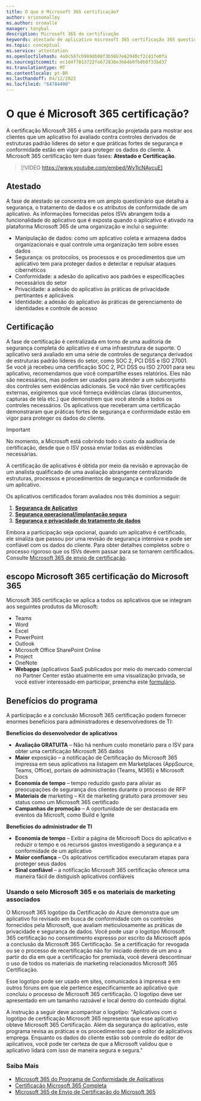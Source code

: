 ```yaml
---
title: O que é Microsoft 365 certificação?
author: orionomalley
ms.author: oromalle
manager: tonybal
description: Microsoft 365 de certificação
keywords: atestado de aplicativo microsoft 365 certificação 365 questionário appSource
ms.topic: conceptual
ms.service: attestation
ms.openlocfilehash: 4a0c567cb989db08f3b56b7e62940cf2c41fe0fa
ms.sourcegitcommit: ec1d4f7013722fe672830e3664b0fb8b0f33bd37
ms.translationtype: MT
ms.contentlocale: pt-BR
ms.lasthandoff: 04/12/2022
ms.locfileid: "64784490"
---
```

# <a name="what-is-microsoft-365-certification"></a>O que é Microsoft 365 certificação?

A certificação Microsoft 365 é uma certificação projetada para mostrar aos clientes que um aplicativo foi avaliado contra controles derivados de estruturas padrão líderes do setor e que práticas fortes de segurança e conformidade estão em vigor para proteger os dados do cliente. A Microsoft 365 certificação tem duas fases: **Atestado e** **Certificação**.

>[!VIDEO https://www.youtube.com/embed/Wv1lcNAycuE]


## <a name="attestation"></a>Atestado

A fase de atestado se concentra em um amplo questionário que detalha a segurança, o tratamento de dados e os atributos de conformidade de um aplicativo. As informações fornecidas pelos ISVs abrangem toda a funcionalidade do aplicativo que é exposta quando o aplicativo é ativado na plataforma Microsoft 365 de uma organização e inclui o seguinte:

- Manipulação de dados: como um aplicativo coleta e armazena dados organizacionais e qual controle uma organização tem sobre esses dados
- Segurança: os protocolos, os processos e os procedimentos que um aplicativo tem para proteger dados e detectar e repulsar ataques cibernéticos
- Conformidade: a adesão do aplicativo aos padrões e especificações necessários do setor
- Privacidade: a adesão do aplicativo às práticas de privacidade pertinantes e aplicáveis
- Identidade: a adesão do aplicativo às práticas de gerenciamento de identidades e controle de acesso


## <a name="certification"></a>Certificação

A fase de certificação é centralizada em torno de uma auditoria de segurança completa do aplicativo e é uma infraestrutura de suporte. O aplicativo será avaliado em uma série de controles de segurança derivados de estruturas padrão líderes do setor, como SOC 2, PCI DSS e ISO 27001. Se você já recebeu uma certificação SOC 2, PCI DSS ou ISO 27001 para seu aplicativo, recomendamos que você compartilhe esses relatórios. Eles não são necessários, mas podem ser usados para atender a um subconjunto dos controles sem evidências adicionais. Se você não tiver certificações externas, exigiremos que você forneça evidências claras (documentos, capturas de tela etc.) que demonstrem que você atende a todos os controles necessários. Os aplicativos que receberam uma certificação demonstraram que práticas fortes de segurança e conformidade estão em vigor para proteger os dados do cliente. 

> [!IMPORTANT]
> No momento, a Microsoft está cobrindo todo o custo da auditoria de certificação, desde que o ISV possa enviar todas as evidências necessárias.

A certificação de aplicativos é obtida por meio da revisão e aprovação de um analista qualificado de uma avaliação abrangente centralizando estruturas, processos e procedimentos de segurança e conformidade de um aplicativo. 

Os aplicativos certificados foram avaliados nos três domínios a seguir:
1.  [**Segurança de Aplicativo**](/microsoft-365-app-certification/docs/certification-submission-guide#application-security)
1.  [**Segurança operacional/implantação segura**](/microsoft-365-app-certification/docs/certification-submission-guide#operational-security)
1.  [**Segurança e privacidade do tratamento de dados**](/microsoft-365-app-certification/docs/certification-submission-guide#data-handling-security-and-privacy)

Embora a participação seja opcional, quando um aplicativo é certificado, ele sinaliza que passou por uma revisão de segurança intensiva e pode ser confiável com os dados do cliente. Para obter detalhes completos sobre o processo rigoroso que os ISVs devem passar para se tornarem certificados. Consulte [Microsoft 365 de envio de certificação](/microsoft-365-app-certification/docs/certification-submission-guide).

## <a name="microsoft-365-certification-scope"></a>escopo Microsoft 365 certificação do Microsoft 365

Microsoft 365 certificação se aplica a todos os aplicativos que se integram aos seguintes produtos da Microsoft:
- Teams
- Word
- Excel
- PowerPoint
- Outlook
- Microsoft Office SharePoint Online
- Project
- OneNote
- **Webapps** (aplicativos SaaS publicados por meio do mercado comercial no Partner Center estão atualmente em uma visualização privada, se você estiver interessado em participar, preencha este [formulário](https://forms.microsoft.com/Pages/ResponsePage.aspx?id=v4j5cvGGr0GRqy180BHbR3Om82jEdWlAkFiVJRhmM_xUQkY0SjVVOVVLR0RUN0RYNlRWMDRTSjVQRy4u).

## <a name="program-benefits"></a>Benefícios do programa
A participação e a conclusão Microsoft 365 certificação podem fornecer enormes benefícios para administradores e desenvolvedores de TI:

**Benefícios do desenvolvedor de aplicativos**
-   **Avaliação GRATUITA** – Não há nenhum custo monetário para o ISV para obter uma certificação Microsoft 365 dados
-   **Maior** exposição – a notificação de Certificação do Microsoft 365 impressa em seus aplicativos na listagem em Marketplaces (AppSource, Teams, Office), portais de administração (Teams, M365) e Microsoft Docs
-   **Economia de tempo** – tempo reduzido gasto para aliviar as preocupações de segurança dos clientes durante o processo de RFP 
- **Materiais de** marketing – Kit de marketing gratuito para promover seu status como um Microsoft 365 certificado
- **Campanhas de promoção** – A oportunidade de ser destacada em eventos da Microsft, como Build e Ignite

**Benefícios do administrador de TI**
- **Economia de tempo** – Exibir a página de Microsoft Docs do aplicativo e reduzir o tempo e os recursos gastos investigando a segurança e a conformidade de um aplicativo 
-   **Maior confiança** – Os aplicativos certificados executaram etapas para proteger seus dados 
-   **Sinal confiável** – a notificação Microsoft 365 certificação oferece uma maneira fácil de distiguish aplicativos confiáveis


### <a name="using-the-microsoft-365-badge-and-associated-marketing-materials"></a>Usando o selo Microsoft 365 e os materiais de marketing associados
O Microsoft 365 logotipo da Certificação do Azure demonstra que um aplicativo foi revisado em busca de conformidade com os controles fornecidos pela Microsoft, que avaliam meticulosamente as práticas de privacidade e segurança de dados. Você pode usar o logotipo Microsoft 365 certificação no consentimento expresso por escrito da Microsoft após a conclusão da Microsoft 365 Certificação. Se a certificação for revogada ou se o processo de recertificação não for iniciado dentro de um ano a partir do dia em que a certificação for premiada, você deverá descontinuar o uso de todos os materiais de marketing relacionados Microsoft 365 Certificação. 

Esse logotipo pode ser usado em sites, comunicados à imprensa e em outros fóruns em que ele pertence especificamente ao aplicativo que concluiu o processo de Microsoft 365 certificação. O logotipo deve ser apresentado em um tamanho razoável e local dentro do conteúdo digital. 

A instrução a seguir deve acompanhar o logotipo: "Aplicativos com o logotipo de certificação Microsoft 365 representa que esse aplicativo obteve Microsoft 365 Certificação. Além da segurança do aplicativo, este programa revisa as práticas e os procedimentos que o editor de aplicativos emprega. Enquanto os dados do cliente estão sob controle do editor de aplicativos, você pode ter certeza de que a Microsoft validou que o aplicativo lidará com isso de maneira segura e segura."


### <a name="learn-more"></a>Saiba Mais
* [Microsoft 365 do Programa de Conformidade de Aplicativos](~/overview.md)  
* [Certificação Microsoft 365 Completa](~/docs/certification.md)  
* [Microsoft 365 de Envio de Certificação do Microsoft 365](~/docs/certification-submission-guide.md)

